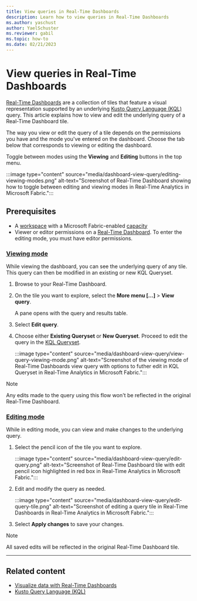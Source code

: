 ```yaml
---
title: View queries in Real-Time Dashboards
description: Learn how to view queries in Real-Time Dashboards
ms.author: yaschust
author: YaelSchuster
ms.reviewer: gabil
ms.topic: how-to
ms.date: 02/21/2023
---
```

# View queries in Real-Time Dashboards

[Real-Time Dashboards](dashboard-real-time.md) are a collection of tiles that feature a visual representation supported by an underlying [Kusto Query Language (KQL)](/azure/data-explorer/kusto/query/index?context=/fabric/context/context-rta&pivots=fabric) query. This article explains how to view and edit the underlying query of a Real-Time Dashboard tile.

The way you view or edit the query of a tile depends on the permissions you have and the mode you've entered on the dashboard. Choose the tab below that corresponds to viewing or editing the dashboard.

Toggle between modes using the **Viewing** and **Editing** buttons in the top menu.

:::image type="content" source="media/dashboard-view-query/editing-viewing-modes.png" alt-text="Screenshot of Real-Time Dashboard showing how to toggle between editing and viewing modes in Real-Time Analytics in Microsoft Fabric.":::

## Prerequisites

* A [workspace](../get-started/create-workspaces.md) with a Microsoft Fabric-enabled [capacity](../enterprise/licenses.md#capacity)
* Viewer or editor permissions on a [Real-Time Dashboard](dashboard-real-time.md). To enter the editing mode, you must have editor permissions.

### [Viewing mode](#tab/viewing)

While viewing the dashboard, you can see the underlying query of any tile. This query can then be modified in an existing or new KQL Queryset.

1. Browse to your Real-Time Dashboard.
1. On the tile you want to explore, select the **More menu [...]** > **View query**.
    
    A pane opens with the query and results table.

1. Select **Edit query**.
1. Choose either **Existing Queryset** or **New Queryset**. Proceed to edit the query in the [KQL Queryset](kusto-query-set.md).

    :::image type="content" source="media/dashboard-view-query/view-query-viewing-mode.png" alt-text="Screenshot of the viewing mode of Real-Time Dashboards view query with options to futher edit in KQL Queryset in Real-Time Analytics in Microsoft Fabric.":::

> [!NOTE]
> Any edits made to the query using this flow won't be reflected in the original Real-Time Dashboard.

### [Editing mode](#tab/editing)

While in editing mode, you can view and make changes to the underlying query.

1. Select the pencil icon of the tile you want to explore.

    :::image type="content" source="media/dashboard-view-query/edit-query.png" alt-text="Screenshot of Real-Time Dashboard tile with edit pencil icon highlighted in red box in Real-Time Analytics in Microsoft Fabric.":::

1. Edit and modify the query as needed.

    :::image type="content" source="media/dashboard-view-query/edit-query-tile.png" alt-text="Screenshot of editing a query tile in Real-Time Dashboards in Real-Time Analytics in Microsoft Fabric.":::

1. Select **Apply changes** to save your changes.

> [!NOTE]
> All saved edits will be reflected in the original Real-Time Dashboard tile.

---

## Related content

* [Visualize data with Real-Time Dashboards](dashboard-real-time.md)
* [Kusto Query Language (KQL)](/azure/data-explorer/kusto/query/index?context=/fabric/context/context-rta&pivots=fabric)